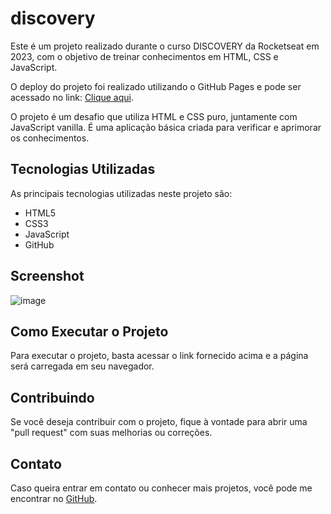 # discovery

Este é um projeto realizado durante o curso DISCOVERY da Rocketseat em 2023, com o objetivo de treinar conhecimentos em HTML, CSS e JavaScript.

O deploy do projeto foi realizado utilizando o GitHub Pages e pode ser acessado no link: [Clique aqui](https://laurourbano.github.io/DevLinks-Lauro).

O projeto é um desafio que utiliza HTML e CSS puro, juntamente com JavaScript vanilla. É uma aplicação básica criada para verificar e aprimorar os conhecimentos.

## Tecnologias Utilizadas

As principais tecnologias utilizadas neste projeto são:

- HTML5
- CSS3
- JavaScript
- GitHub

## Screenshot

![image](https://github.com/laurourbano/DevLinks-Lauro/assets/74082012/58e5c7bd-56a4-4d0f-ae6f-31c24b489bd1)

## Como Executar o Projeto

Para executar o projeto, basta acessar o link fornecido acima e a página será carregada em seu navegador.

## Contribuindo

Se você deseja contribuir com o projeto, fique à vontade para abrir uma "pull request" com suas melhorias ou correções.

## Contato

Caso queira entrar em contato ou conhecer mais projetos, você pode me encontrar no [GitHub](https://github.com/laurourbano).
